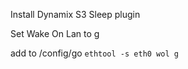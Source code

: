 Install Dynamix S3 Sleep plugin

Set Wake On Lan to g

add to /config/go ```ethtool -s eth0 wol g```
